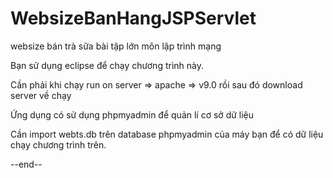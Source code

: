 # WebsizeBanHangJSPServlet
websize bán trà sữa bài tập lớn môn lập trình mạng

Bạn sử dụng eclipse để chạy chương trình này.

Cần phải khi chạy run on server => apache => v9.0 rồi sau đó download server về chạy

Ứng dụng có sử dụng phpmyadmin để quản lí cơ sở dữ liệu

Cần import webts.db trên database phpmyadmin của máy bạn để có dữ liệu chạy chương trình trên.

--end--
